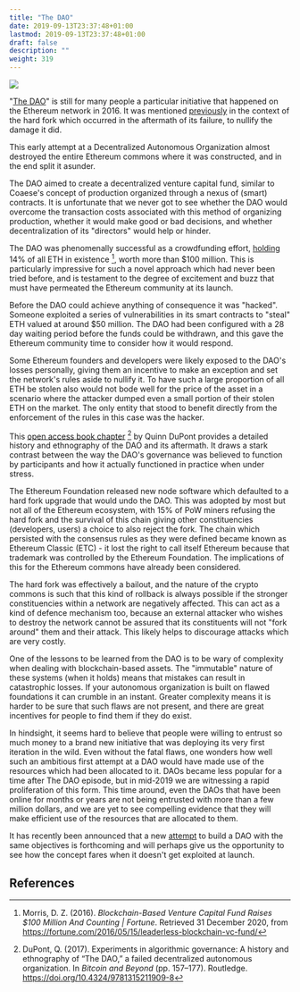 ```yaml
---
title: "The DAO"
date: 2019-09-13T23:37:48+01:00
lastmod: 2019-09-13T23:37:48+01:00
draft: false
description: ""
weight: 319
---
```


![](/the-dao.jpg)

"[The DAO](https://en.wikipedia.org/wiki/The_DAO_(organization))" is still for many people a particular initiative that happened on the Ethereum network in 2016. It was mentioned [previously](/development-funding/premine) in the context of the hard fork which occurred in the aftermath of its failure, to nullify the damage it did. 

This early attempt at a Decentralized Autonomous Organization almost destroyed the entire Ethereum commons where it was constructed, and in the end split it asunder.

The DAO aimed to create a decentralized venture capital fund, similar to Coaese's concept of production organized through a nexus of (smart) contracts. It is unfortunate that we never got to see whether the DAO would overcome the transaction costs associated with this method of organizing production, whether it would make good or bad decisions, and whether decentralization of its "directors" would help or hinder.

The DAO was phenomenally successful as a crowdfunding effort, [holding](https://fortune.com/2016/05/15/leaderless-blockchain-vc-fund/) 14% of all ETH in existence [^1], worth more than $100 million. This is particularly impressive for such a novel approach which had never been tried before, and is testament to the degree of excitement and buzz that must have permeated the Ethereum community at its launch. 

Before the DAO could achieve anything of consequence it was "hacked". Someone exploited a series of vulnerabilities in its smart contracts to "steal" ETH valued at around $50 million. The DAO had been configured with a 28 day waiting period before the funds could be withdrawn, and this gave the Ethereum community time to consider how it would respond. 

Some Ethereum founders and developers were likely exposed to the DAO's losses personally, giving them an incentive to make an exception and set the network's rules aside to nullify it. To have such a large proportion of all ETH be stolen also would not bode well for the price of the asset in a scenario where the attacker dumped even a small portion of their stolen ETH on the market. The only entity that stood to benefit directly from the enforcement of the rules in this case was the hacker.

This [open access book chapter](https://www.taylorfrancis.com/books/e/9781315211909/chapters/10.4324/9781315211909-8) [^2] by Quinn DuPont provides a detailed history and ethnography of the DAO and its aftermath. It draws a stark contrast between the way the DAO's governance was believed to function by participants and how it actually functioned in practice when under stress. 

The Ethereum Foundation released new node software which defaulted to a hard fork upgrade that would undo the DAO. This was adopted by most but not all of the Ethereum ecosystem, with 15% of PoW miners refusing the hard fork and the survival of this chain giving other constituencies (developers, users) a choice to also reject the fork. The chain which persisted with the consensus rules as they were defined became known as Ethereum Classic (ETC) - it lost the right to call itself Ethereum because that trademark was controlled by the Ethereum Foundation. The implications of this for the Ethereum commons have already been considered. 

The hard fork was effectively a bailout, and the nature of the crypto commons is such that this kind of rollback is always possible if the stronger constituencies within a network are negatively affected. This can act as a kind of defence mechanism too, because an external attacker who wishes to destroy the network cannot be assured that its constituents will not "fork around" them and their attack. This likely helps to discourage attacks which are very costly.

One of the lessons to be learned from the DAO is to be wary of complexity when dealing with blockchain-based assets. The "immutable" nature of these systems (when it holds) means that mistakes can result in catastrophic losses. If your autonomous organization is built on flawed foundations it can crumble in an instant. Greater complexity means it is harder to be sure that such flaws are not present, and there are great incentives for people to find them if they do exist.

In hindsight, it seems hard to believe that people were willing to entrust so much money to a brand new initiative that was deploying its very first iteration in the wild. Even without the fatal flaws, one wonders how well such an ambitious first attempt at a DAO would have made use of the resources which had been allocated to it. DAOs became less popular for a time after The DAO episode, but in mid-2019 we are witnessing a rapid proliferation of this form. This time around, even the DAOs that have been online for months or years are not being entrusted with more than a few million dollars, and we are yet to see compelling evidence that they will make efficient use of the resources that are allocated to them.

It has recently been announced that a new [attempt](https://github.com/the-dao/whitepaper) to build a DAO with the same objectives is forthcoming and will perhaps give us the opportunity to see how the concept fares when it doesn't get exploited at launch.

## References

[^1]: Morris, D. Z. (2016). *Blockchain-Based Venture Capital Fund Raises $100 Million And Counting | Fortune*. Retrieved 31 December 2020, from https://fortune.com/2016/05/15/leaderless-blockchain-vc-fund/
[^2]: DuPont, Q. (2017). Experiments in algorithmic governance: A history and ethnography of “The DAO,” a failed decentralized autonomous organization. In *Bitcoin and Beyond* (pp. 157–177). Routledge. https://doi.org/10.4324/9781315211909-8
[^3]: Waugh, J. (2019, October 16). *Relearning to DAO craft*. Medium. https://medium.com/axialabs/relearning-to-dao-craft-b815b3e3f8ef

